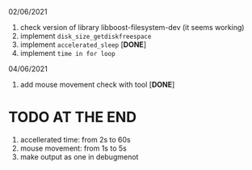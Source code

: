 
02/06/2021

1. check version of library libboost-filesystem-dev (it seems working)
2. implement `disk_size_getdiskfreespace`
3. implement `accelerated_sleep` [**DONE**]
4. implement `time in for loop`

04/06/2021
1. add mouse movement check with tool [**DONE**]



# TODO AT THE END
1. accellerated time: from 2s to 60s
2. mouse movement: from 1s to 5s
3. make output as one in debugmenot


